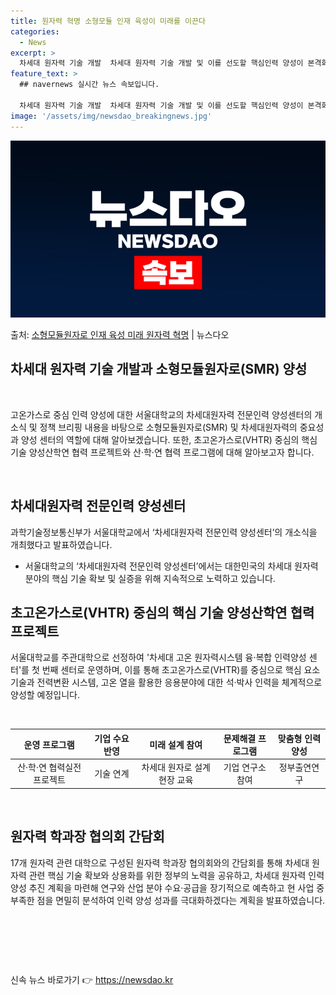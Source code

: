 ```yaml
---
title: 원자력 혁명 소형모듈 인재 육성이 미래를 이끈다
categories:
  - News
excerpt: >
  차세대 원자력 기술 개발  차세대 원자력 기술 개발 및 이를 선도할 핵심인력 양성이 본격화되고 있습니다. 과…
feature_text: >
  ## navernews 실시간 뉴스 속보입니다.

  차세대 원자력 기술 개발  차세대 원자력 기술 개발 및 이를 선도할 핵심인력 양성이 본격화되고 있습니다. 과…
image: '/assets/img/newsdao_breakingnews.jpg'
---
```


![뉴스다오 속보](/assets/img/newsdao_breakingnews.jpg)

<p>출처: <a href="https://newsdao.kr/4549" rel="dofollow">소형모듈원자로 인재 육성 미래 원자력 혁명</a> | 뉴스다오</p>

<h2>차세대 원자력 기술 개발과 소형모듈원자로(SMR) 양성</h2>
<p data-ke-size="size16">&nbsp;</p>
고온가스로 중심 인력 양성에 대한 서울대학교의 차세대원자력 전문인력 양성센터의 개소식 및 정책 브리핑 내용을 바탕으로 소형모듈원자로(SMR) 및 차세대원자력의 중요성과 양성 센터의 역할에 대해 알아보겠습니다. 또한, 초고온가스로(VHTR) 중심의 핵심 기술 양성산학연 협력 프로젝트와 산·학·연 협력 프로그램에 대해 알아보고자 합니다.
<p data-ke-size="size16">&nbsp;</p>

<h2 data-ke-size="size26">차세대원자력 전문인력 양성센터</h2>
<p data-ke-size="size16">과학기술정보통신부가 서울대학교에서 ‘차세대원자력 전문인력 양성센터’의 개소식을 개최했다고 발표하였습니다.</p>
<ul>
<li>서울대학교의 ‘차세대원자력 전문인력 양성센터’에서는 대한민국의 차세대 원자력 분야의 핵심 기술 확보 및 실증을 위해 지속적으로 노력하고 있습니다.</li>
</ul>

<h2 data-ke-size="size26">초고온가스로(VHTR) 중심의 핵심 기술 양성산학연 협력 프로젝트</h2>
<p data-ke-size="size16">서울대학교를 주관대학으로 선정하여 '차세대 고온 원자력시스템 융·복합 인력양성 센터'를 첫 번째 센터로 운영하며, 이를 통해 초고온가스로(VHTR)를 중심으로 핵심 요소 기술과 전력변환 시스템, 고온 열을 활용한 응용분야에 대한 석·박사 인력을 체계적으로 양성할 예정입니다.</p>
<p data-ke-size="size16">&nbsp;</p>

<table>
<thead>
<tr>
<th style="text-align: center;">운영 프로그램</th>
<th style="text-align: center;">기업 수요 반영</th>
<th style="text-align: center;">미래 설계 참여</th>
<th style="text-align: center;">문제해결 프로그램</th>
<th style="text-align: center;">맞춤형 인력 양성</th>
</tr>
</thead>
<tbody>
<tr>
<td style="text-align: center;">산·학·연 협력실전 프로젝트</td>
<td style="text-align: center;">기술 연계</td>
<td style="text-align: center;">차세대 원자로 설계현장 교육</td>
<td style="text-align: center;">기업 연구소 참여</td>
<td style="text-align: center;">정부출연연구</td>
</tr>
</tbody>
</table>
<p data-ke-size="size16">&nbsp;</p>

<h2 data-ke-size="size26">원자력 학과장 협의회 간담회</h2>
<p data-ke-size="size16">17개 원자력 관련 대학으로 구성된 원자력 학과장 협의회와의 간담회를 통해 차세대 원자력 관련 핵심 기술 확보와 상용화를 위한 정부의 노력을 공유하고, 차세대 원자력 인력 양성 추진 계획을 마련해 연구와 산업 분야 수요·공급을 장기적으로 예측하고 현 사업 중 부족한 점을 면밀히 분석하여 인력 양성 성과를 극대화하겠다는 계획을 발표하였습니다.</p>
<p data-ke-size="size16">&nbsp;</p>

<p data-ke-size="size16">&nbsp;</p>

<p data-ke-size="size16">&nbsp;</p> 

신속 뉴스 바로가기 👉 <a href="https://newsdao.kr" rel="dofollow">https://newsdao.kr</a>


